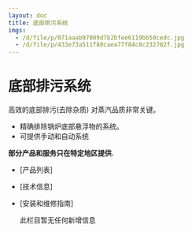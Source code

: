 ```yaml
---
layout: doc
title: 底部排污系统
imgs:
  - /d/file/p/071aaab97009d7b2bfee6119bb50cedc.jpg
  - /d/file/p/433e73a511f80caea77f84c8c232782f.jpg
---
```


# 底部排污系统

高效的底部排污(去除杂质) 对蒸汽品质非常关键。

- 精确排除锅炉底部悬浮物的系统。
- 可提供手动和自动系统

**部分产品和服务只在特定地区提供.**

- [产品列表]
- [技术信息]
- [安装和维修指南]

  此栏目暂无任何新增信息
